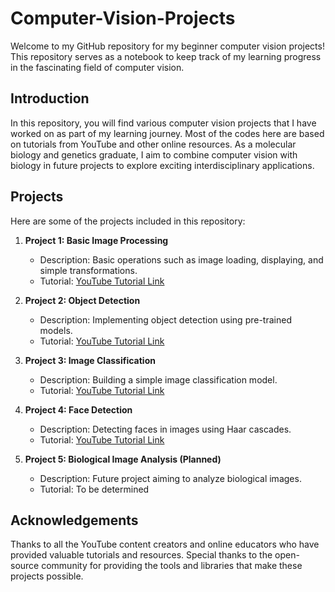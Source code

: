 # Computer-Vision-Projects

Welcome to my GitHub repository for my beginner computer vision projects! This repository serves as a notebook to keep track of my learning progress in the fascinating field of computer vision.

## Introduction

In this repository, you will find various computer vision projects that I have worked on as part of my learning journey. Most of the codes here are based on tutorials from YouTube and other online resources. As a molecular biology and genetics graduate, I aim to combine computer vision with biology in future projects to explore exciting interdisciplinary applications.

## Projects

Here are some of the projects included in this repository:

1. **Project 1: Basic Image Processing**
    - Description: Basic operations such as image loading, displaying, and simple transformations.
    - Tutorial: [YouTube Tutorial Link](#)

2. **Project 2: Object Detection**
    - Description: Implementing object detection using pre-trained models.
    - Tutorial: [YouTube Tutorial Link](#)

3. **Project 3: Image Classification**
    - Description: Building a simple image classification model.
    - Tutorial: [YouTube Tutorial Link](#)

4. **Project 4: Face Detection**
    - Description: Detecting faces in images using Haar cascades.
    - Tutorial: [YouTube Tutorial Link](#)

5. **Project 5: Biological Image Analysis (Planned)**
    - Description: Future project aiming to analyze biological images.
    - Tutorial: To be determined
  
## Acknowledgements

Thanks to all the YouTube content creators and online educators who have provided valuable tutorials and resources.
Special thanks to the open-source community for providing the tools and libraries that make these projects possible.
